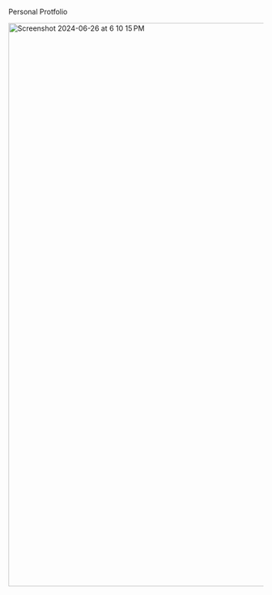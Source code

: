 Personal Protfolio 



<img width="1115" alt="Screenshot 2024-06-26 at 6 10 15 PM" src="https://github.com/Hiwotalemu/WebPage/assets/107221711/9293a834-603f-4eb9-a7b0-a104ad68197e">
